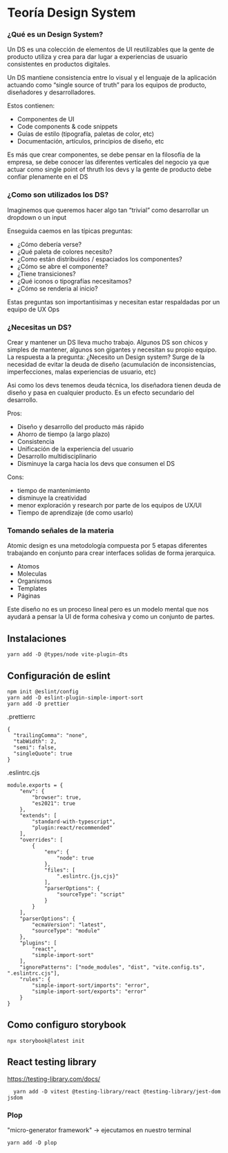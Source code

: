 # Teoría Design System

### ¿Qué es un Design System?

Un DS es una colección de elementos de UI reutilizables que la gente de producto utiliza y crea para dar lugar a experiencias de usuario consistentes en productos digitales.

Un DS mantiene consistencia entre lo visual y el lenguaje de la aplicación actuando como “single source of truth” para los equipos de producto, diseñadores y desarrolladores.

Estos contienen:

- Componentes de UI
- Code components & code snippets
- Guías de estilo (tipografía, paletas de color, etc)
- Documentación, artículos, principios de diseño, etc

Es más que crear componentes, se debe pensar en la filosofía de la empresa, se debe conocer las diferentes verticales del negocio ya que actuar como single point of thruth los devs y la gente de producto debe confiar plenamente en el DS

### ¿Como son utilizados los DS?

Imaginemos que queremos hacer algo tan “trivial” como desarrollar un dropdown o un input

Enseguida caemos en las típicas preguntas:

- ¿Cómo debería verse?
- ¿Qué paleta de colores necesito?
- ¿Como están distribuidos / espaciados los componentes?
- ¿Cómo se abre el componente?
- ¿Tiene transiciones?
- ¿Qué iconos o tipografías necesitamos?
- ¿Cómo se renderia al inicio?

Estas preguntas son importantisimas y necesitan estar respaldadas por un equipo de UX Ops

### ¿Necesitas un DS?

Crear y mantener un DS lleva mucho trabajo. Algunos DS son chicos y simples de mantener, algunos son gigantes y necesitan su propio equipo. La respuesta a la pregunta: ¿Necesito un Design system? Surge de la necesidad de evitar la deuda de diseño (acumulación de inconsistencias, imperfecciones, malas experiencias de usuario, etc)

Asi como los devs tenemos deuda técnica, los diseñadora tienen deuda de diseño y pasa en cualquier producto. Es un efecto secundario del desarrollo.

Pros:

- Diseño y desarrollo del producto más rápido
- Ahorro de tiempo (a largo plazo)
- Consistencia
- Unificación de la experiencia del usuario
- Desarrollo multidisciplinario
- Disminuye la carga hacia los devs que consumen el DS

Cons:

- tiempo de mantenimiento
- disminuye la creatividad
- menor exploración y research por parte de los equipos de UX/UI
- Tiempo de aprendizaje (de como usarlo)

### Tomando señales de la materia

Atomic design es una metodología compuesta por 5 etapas diferentes trabajando en conjunto para crear interfaces solidas de forma jerarquica.

- Atomos
- Moleculas
- Organismos
- Templates
- Páginas

Este diseño no es un proceso lineal pero es un modelo mental que nos ayudará a pensar la UI de forma cohesiva y como un conjunto de partes.

## Instalaciones

```
yarn add -D @types/node vite-plugin-dts
```

## Configuración de eslint

```
npm init @eslint/config
yarn add -D eslint-plugin-simple-import-sort
yarn add -D prettier
```

.prettierrc
```
{
  "trailingComma": "none",
  "tabWidth": 2,
  "semi": false,
  "singleQuote": true
}

```
.eslintrc.cjs

```
module.exports = {
    "env": {
        "browser": true,
        "es2021": true
    },
    "extends": [
        "standard-with-typescript",
        "plugin:react/recommended"
    ],
    "overrides": [
        {
            "env": {
                "node": true
            },
            "files": [
                ".eslintrc.{js,cjs}"
            ],
            "parserOptions": {
                "sourceType": "script"
            }
        }
    ],
    "parserOptions": {
        "ecmaVersion": "latest",
        "sourceType": "module"
    },
    "plugins": [
        "react",
        "simple-import-sort"
    ],
    "ignorePatterns": ["node_modules", "dist", "vite.config.ts", ".eslintrc.cjs"],
    "rules": {
        "simple-import-sort/imports": "error",
        "simple-import-sort/exports": "error"
    }
}

```

## Como configuro storybook

```
npx storybook@latest init
```

## React testing library

https://testing-library.com/docs/

```
  yarn add -D vitest @testing-library/react @testing-library/jest-dom jsdom
```

### Plop

"micro-generator framework" -> ejecutamos en nuestro terminal

```
yarn add -D plop
```